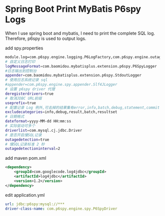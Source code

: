 # Spring Boot Print MyBatis P6spy Logs

When I use spring boot and mybatis, I need to print the complete SQL log. Therefore, p6spy is used to output logs.


add spy.properties
```bash
module.log=com.p6spy.engine.logging.P6LogFactory,com.p6spy.engine.outage.P6OutageFactory
# 自定义日志打印
logMessageFormat=com.baomidou.mybatisplus.extension.p6spy.P6SpyLogger
#日志输出到控制台
appender=com.baomidou.mybatisplus.extension.p6spy.StdoutLogger
# 使用日志系统记录 sql
#appender=com.p6spy.engine.spy.appender.Slf4JLogger
# 设置 p6spy driver 代理
deregisterdrivers=true
# 取消JDBC URL前缀
useprefix=true
# 配置记录 Log 例外,可去掉的结果集有error,info,batch,debug,statement,commit,rollback,result,resultset.
excludecategories=info,debug,result,batch,resultset
# 日期格式
dateformat=yyyy-MM-dd HH:mm:ss
# 实际驱动可多个
driverlist=com.mysql.cj.jdbc.Driver
# 是否开启慢SQL记录
outagedetection=true
# 慢SQL记录标准 2 秒
outagedetectioninterval=2

```

add maven pom.xml
```xml
<dependency>
    <groupId>com.googlecode.log4jdbc</groupId>
    <artifactId>log4jdbc</artifactId>
    <version>1.2</version>
</dependency>
```

edit application.yml
```yml
url: jdbc:p6spy:mysql://***
driver-class-name: com.p6spy.engine.spy.P6SpyDriver
```